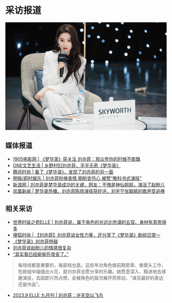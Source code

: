 # 采访报道

![](/image/cc/int.jpg)

## 媒体报道

* [1905电影网 | 《梦华录》获关注 刘亦菲：观众夸你的时候不能飘](https://www.1905.com/news/20220618/1582627.shtml)
* [ONE文艺生活 | 乡野村妇刘亦菲，平平无奇《梦华录》](https://mp.weixin.qq.com/s/wcvKTD89iqoUluWLPWATRg)
* [腾讯时尚 | 看了《梦华录》，发现了刘亦菲的另一面](https://mp.weixin.qq.com/s/fOPI6UnwaOQKGRsBoDkzkA)
* [明报/即时娱乐 | 刘亦菲秒换表情 期盼变伤心 被赞“教科书式演技”](https://ol.mingpao.com/ldy/showbiz/latest/20220907/1662548828290/%E5%A4%A2%E8%8F%AF%E9%8C%84-%E5%8A%89%E4%BA%A6%E8%8F%B2%E7%A7%92%E6%8F%9B%E8%A1%A8%E6%83%85-%E6%9C%9F%E7%9B%BC%E8%AE%8A%E5%82%B7%E5%BF%83-%E6%9B%AC%E3%80%8C%E6%95%99%E7%A7%91%E6%9B%B8%E5%BC%8F%E6%BC%94%E6%8A%80%E3%80%8D)
* [新浪网 | 刘亦菲是梦华录成功的关键，网友：不愧是神仙姐姐，演活了赵盼儿](https://k.sina.com.cn/article_6773195183_193b6c1af00102bv4a.html?from=ent&subch=star)
* [凤凰新闻 | 梦华录热播，刘亦菲陈晓演技获好评，刘宇宁张靓颖的歌声受追捧](https://ishare.ifeng.com/c/s/v006xAG-_fdC55jENJKMLBHhpZPpdX1xP0rSQ3jhh4C8FD0rTfAJa4m4WEW-_LsVZGQmwu?spss=np&recallChannel=searchResult&channelId=&aman=bSf17g30b9147RebbIe48)

## 相关采访

* [世界时装之苑ELLE | 刘亦菲说，属于角色的光远比所谓的五官、身材有意思得多](https://mp.weixin.qq.com/s/VnzGblw6zVAlIedTTsQyzg)
* [搜狐时尚 | 【刘亦菲】刘亦菲谈女性力量，还分享了《梦华录》剧组日常～](https://www.bilibili.com/video/BV1r3411h7tk/?vd_source=087d424162639011a33e46dbbd019cfd)
* [《梦华录》刘亦菲特辑](https://www.bilibili.com/video/BV1934y1j7tG/?spm_id_from=333.337.search-card.all.click&vd_source=087d424162639011a33e46dbbd019cfd)
* [刘亦菲说赵盼儿的情感很复杂](https://www.bilibili.com/video/BV1RT411V7br/?spm_id_from=333.999.0.0&vd_source=087d424162639011a33e46dbbd019cfd)
* [“其实我已经偷偷在改变了。”](https://www.bilibili.com/video/BV1gY411u73C?share_source=copy_web&vd_source=f736773e8cd672da4192a42087bfe36c)

> 每场戏都是重要的，每部戏也是。这些年对角色做前期思索、做案头工作，在剧组中碰撞出火花，是刘亦菲总愿分享的乐趣。她愿意深入、精进地去琢磨演技，去因即兴而点燃，会被角色的层次展开而带动，“演员最好的表达还是作品”。

* [2023.9 ELLE 九月刊 | 刘亦菲：许天空以飞鸟](https://mp.weixin.qq.com/s/nS6Nr3MJ-oLcUIFWURcYdw)
